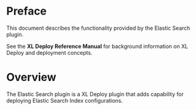 # Preface #

This document describes the functionality provided by the Elastic Search plugin.

See the **XL Deploy Reference Manual** for background information on XL Deploy and deployment concepts.

# Overview #

The Elastic Search plugin is a XL Deploy plugin that adds capability for deploying Elastic Search Index configurations.
